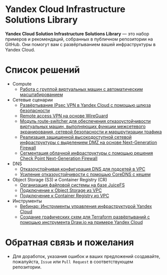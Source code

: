 # Yandex Cloud Infrastructure Solutions Library

**Yandex Cloud Solution Infrastructure Solutions Library** — это набор примеров и рекомендаций, собранных в публичном репозитории на GitHub. Они помогут вам с развёртыванием вашей инфраструктуры в Yandex Cloud.

# Список решений

* Compute
  * [Работа с группой виртуальных машин с автоматическим масштабированием](https://github.com/yandex-cloud-examples/yc-vm-group-with-autoscale)
* Сетевые сценарии
  * [Развёртывание IPsec VPN в Yandex Cloud с помощью шлюза безопасности](https://github.com/yandex-cloud-examples/yc-site-to-site-vpn-with-ipsec-strongswan)
  * [Remote access VPN на основе WireGuard](https://github.com/yandex-cloud-examples/yc-remote-acess-vpn-with-wireguard-firezone)
  * [Модуль route-switcher для обеспечения отказоустойчивости виртуальных машин, выполняющих функции межсетевого экранирования, сетевой безопасности и маршрутизации трафика](https://github.com/yandex-cloud-examples/yc-route-switcher)
  * [Реализация защищенной высокодоступной сетевой инфраструктуры с выделением DMZ на основе Next-Generation Firewall](https://github.com/yandex-cloud-examples/yc-dmz-with-high-available-ngfw)
  * [Сегментация облачной инфраструктуры с помощью решения Check Point Next-Generation Firewall](https://github.com/yandex-cloud-examples/yc-network-segmentation-with-checkpoint)
* DNS
  * [Отказоустойчивая конфигурация DNS для подсетей в VPC](https://github.com/yandex-cloud-examples/yc-dns-redundancy)
  * [Усиление отказоустойчивости с помощью CoreDNS с кешем](https://github.com/yandex-cloud-examples/yc-improve-dns-availability-with-coredns)
* Object Storage (S3) и Container Registry (CR)
  * [Организация файловой системы на базе JuiceFS](https://github.com/yandex-cloud-examples/yc-distributed-storage-with-juicefs)
  * [Подключение к Object Storage из VPC](https://github.com/yandex-cloud-examples/yc-s3-private-endpoint)
  * [Подключение к Container Registry из VPC](https://github.com/yandex-cloud-examples/yc-cr-private-endpoint)
* Инструменты
  * [Вебинар: Инструменты управления инфраструктурой Yandex Cloud](https://github.com/yandex-cloud-examples/yc-webinar-infra-management-tools)
  * [Создание графических схем для Terraform развёртываний с помощью инструмента Draw.io на примере Yandex Cloud](https://github.com/yandex-cloud-examples/yc-embed-drawio-into-terraform-deployment)


# Обратная связь и пожелания
- Для доработок, указания ошибок и ваших предложений создавайте, пожалуйста, `Issue` или `Pull Request` в соответствующем репозитории. 

